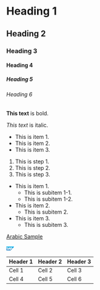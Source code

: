 # Heading 1
## Heading 2
### Heading 3
#### Heading 4
##### Heading 5
###### Heading 6

**This text** is bold.

*This text* is italic.

* This is item 1.
* This is item 2.
* This is item 3.

1. This is step 1.
2. This is step 2.
3. This is step 3.

* This is item 1.
  * This is subitem 1-1.
  * This is subitem 1-2.
* This is item 2.
  * This is subitem 2.
* This is item 3.
  * This is subitem 3.

[Arabic Sample](../test/arabic.md)

![logo](../images/sap.jpg)

| Header 1 | Header 2 | Header 3 |
| --- | --- | --- |
| Cell 1 | Cell 2 | Cell 3 |
| Cell 4 | Cell 5 | Cell 6 |
